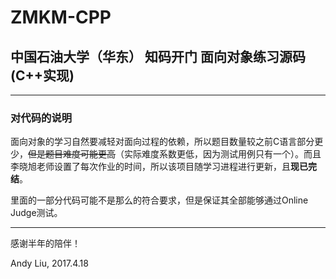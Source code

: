 # ZMKM-CPP
## 中国石油大学（华东） 知码开门 面向对象练习源码(C++实现)


----------
### 对代码的说明
面向对象的学习自然要减轻对面向过程的依赖，所以题目数量较之前C语言部分更少，~~但是题目难度可能更高~~（实际难度系数更低，因为测试用例只有一个）。而且李晓旭老师设置了每次作业的时间，所以该项目随学习进程进行更新，且**现已完结**。

里面的一部分代码可能不是那么的符合要求，但是保证其全部能够通过Online Judge测试。


----------
感谢半年的陪伴！

Andy Liu,
2017.4.18
